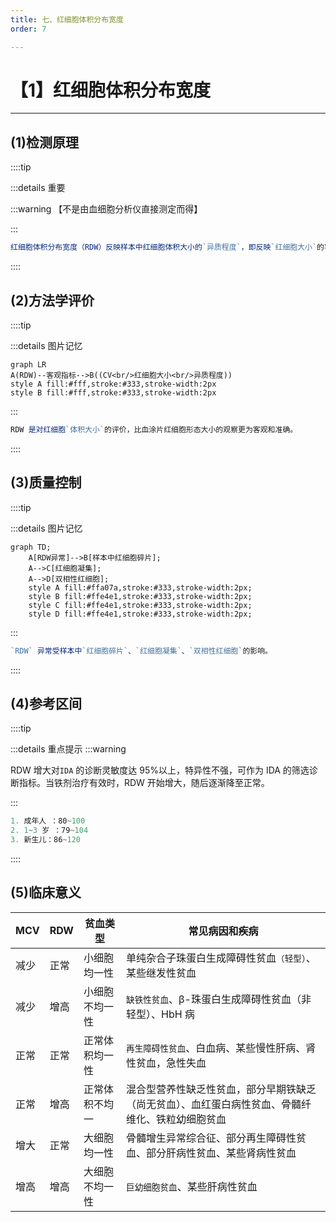 ```yaml
---
title: 七、红细胞体积分布宽度
order: 7

---
```


# 【1】红细胞体积分布宽度

<kaodian :text="'临床检验基础记忆卡'" />

<!-- ###### 第二章 红细胞检查

> 临床检验基础 -->

<beitiL/>

---

## (1)检测原理

<son :text="'临床检验基础记忆卡'" text1="(1)检测原理" :textOption="[['掌握','基础知识','相关专业知识'],['掌握','基础知识','专业知识'],['掌握','基础知识','专业知识']]" />

::::tip

:::details 重要

:::warning
【不是由血细胞分析仪直接测定而得】

:::

```js
红细胞体积分布宽度（RDW）反映样本中红细胞体积大小的`异质程度`，即反映`红细胞大小`的客观指标，常用变异系数（CV）表示，由血液分析仪的红细胞体积直方图导出。
```

::::

## (2)方法学评价

<son :text="'临床检验基础记忆卡'" text1="(2)方法学评价" :textOption="[['了解','相关专业知识','专业实践能力'],['了解','专业知识','专业实践能力'],['了解','专业知识','专业实践能力']]" />

::::tip

:::details 图片记忆

```mermaid
graph LR
A(RDW)--客观指标-->B((CV<br/>红细胞大小<br/>异质程度))
style A fill:#fff,stroke:#333,stroke-width:2px
style B fill:#fff,stroke:#333,stroke-width:2px
```

:::

```js
RDW 是对红细胞`体积大小`的评价，比血涂片红细胞形态大小的观察更为客观和准确。
```

::::

## (3)质量控制

<son :text="'临床检验基础记忆卡'" text1="(3)质量控制" :textOption="[['了解','相关专业知识','专业实践能力'],['了解','专业知识','专业实践能力'],['掌握','专业知识','专业实践能力']]" />

::::tip

:::details 图片记忆

```mermaid
graph TD;
    A[RDW异常]-->B[样本中红细胞碎片];
    A-->C[红细胞凝集];
    A-->D[双相性红细胞];
    style A fill:#ffa07a,stroke:#333,stroke-width:2px;
    style B fill:#ffe4e1,stroke:#333,stroke-width:2px;
    style C fill:#ffe4e1,stroke:#333,stroke-width:2px;
    style D fill:#ffe4e1,stroke:#333,stroke-width:2px;
```

:::

```js
`RDW` 异常受样本中`红细胞碎片`、`红细胞凝集`、`双相性红细胞`的影响。
```

::::

## (4)参考区间

<son :text="'临床检验基础记忆卡'" text1="(4)参考区间" :textOption="[['了解','专业知识','专业实践能力'],['掌握','相关专业知识','专业实践能力'],['熟练','相关专业知识','专业实践能力']]" />

::::tip

:::details 重点提示
:::warning

RDW 增大对`IDA` 的诊断灵敏度达 95%以上，特异性不强，可作为 IDA 的筛选诊断指标。当铁剂治疗有效时，RDW 开始增大，随后逐渐降至正常。

:::

```js
1. 成年人 ：80~100
2. 1~3 岁 ：79~104
3. 新生儿：86~120
```

::::

## (5)临床意义

<son :text="'临床检验基础记忆卡'" text1="(5)临床意义" :textOption="[['了解','专业知识','专业实践能力'],['掌握','相关专业知识','专业实践能力'],['掌握','相关专业知识','专业实践能力']]" />

| MCV  | RDW  | 贫血类型       | 常见病因和疾病                                                                                   |
| ---- | ---- | -------------- | ------------------------------------------------------------------------------------------------ |
| 减少 | 正常 | 小细胞均一性   | 单纯杂合子珠蛋白生成障碍性贫血`（轻型）`、某些继发性贫血                                         |
| 减少 | 增高 | 小细胞不均一性 | `缺铁性贫血`、β-珠蛋白生成障碍性贫血（非轻型）、HbH 病                                           |
| 正常 | 正常 | 正常体积均一性 | `再生障碍性贫血`、白血病、某些慢性肝病、肾性贫血，急性失血                                       |
| 正常 | 增高 | 正常体积不均一 | 混合型营养性缺乏性贫血，部分早期铁缺乏（尚无贫血）、血红蛋白病性贫血、骨髓纤维化、铁粒幼细胞贫血 |
| 增大 | 正常 | 大细胞均一性   | 骨髓增生异常综合征、部分再生障碍性贫血、部分肝病性贫血、某些肾病性贫血                           |
| 增高 | 增高 | 大细胞不均一性 | `巨幼细胞贫血`、某些肝病性贫血                                                                   |
